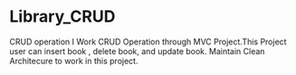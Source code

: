 # Library_CRUD
CRUD operation
I Work CRUD Operation through MVC Project.This Project user can insert book , delete book, and update book. Maintain Clean Architecure to work in this project.
